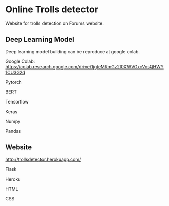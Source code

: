 # Online Trolls detector
Website for trolls detection on Forums website.

## Deep Learning Model
Deep learning model building can be reproduce at google colab.

Google Colab: https://colab.research.google.com/drive/1jgteMRmGz2I0XWVGxcVosQHWY1CU3G2d

Pytorch

BERT

Tensorflow

Keras

Numpy

Pandas

## Website
http://trollsdetector.herokuapp.com/

Flask

Heroku

HTML

CSS
